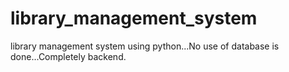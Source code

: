 # library_management_system
library management system using python...No use of database is done...Completely backend.
